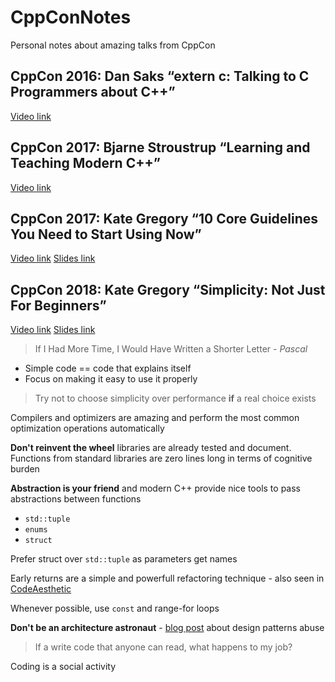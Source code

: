 # CppConNotes

Personal notes about amazing talks from CppCon

## CppCon 2016: Dan Saks “extern c: Talking to C Programmers about C++”

[Video link](https://www.youtube.com/watch?v=D7Sd8A6_fYU)

## CppCon 2017: Bjarne Stroustrup “Learning and Teaching Modern C++”

[Video link](https://www.youtube.com/watch?v=fX2W3nNjJIo)

## CppCon 2017: Kate Gregory “10 Core Guidelines You Need to Start Using Now”

[Video link](https://www.youtube.com/watch?v=XkDEzfpdcSg)
[Slides link](https://github.com/CppCon/CppCon2017/tree/master/Presentations/10%20Core%20Guidelines%20You%20Need%20to%20Start%20Using%20Now)

## CppCon 2018: Kate Gregory “Simplicity: Not Just For Beginners”

[Video link](https://www.youtube.com/watch?v=n0Ak6xtVXno)
[Slides link](https://github.com/CppCon/CppCon2018/tree/master/Presentations/simplicity_not_just_for_beginners)

> If I Had More Time, I Would Have Written a Shorter Letter - _Pascal_

- Simple code == code that explains itself
- Focus on making it easy to use it properly

> Try not to choose simplicity over performance **if** a real choice exists

Compilers and optimizers are amazing and perform the most common optimization operations automatically

**Don't reinvent the wheel** libraries are already tested and document. Functions from standard libraries are zero lines long in terms of cognitive burden

**Abstraction is your friend** and modern C++ provide nice tools to pass abstractions between functions

- `std::tuple`
- `enums`
- `struct`

Prefer struct over `std::tuple` as parameters get names

Early returns are a simple and powerfull refactoring technique - also seen in [CodeAesthetic](https://www.youtube.com/watch?v=CFRhGnuXG-4)

Whenever possible, use `const` and range-for loops

**Don't be an architecture astronaut** - [blog post](https://taskinoor.wordpress.com/2011/09/21/the-abuse-of-design-patterns-in-writing-a-hello-world-program/) about design patterns abuse

> If a write code that anyone can read, what happens to my job?

Coding is a social activity

